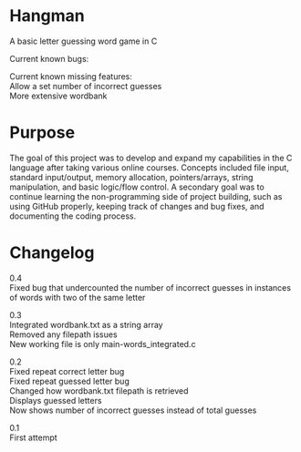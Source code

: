 # Hangman
A basic letter guessing word game in C

Current known bugs:  

Current known missing features:   
Allow a set number of incorrect guesses  
More extensive wordbank  

# Purpose
The goal of this project was to develop and expand my capabilities in the C language after taking various online courses. Concepts included file input, standard input/output, memory allocation, pointers/arrays, string manipulation, and basic logic/flow control. A secondary goal was to continue learning the non-programming side of project building, such as using GitHub properly, keeping track of changes and bug fixes, and documenting the coding process.

# Changelog
0.4  
Fixed bug that undercounted the number of incorrect guesses in instances of words with two of the same letter  

0.3  
Integrated wordbank.txt as a string array  
Removed any filepath issues  
New working file is only main-words_integrated.c

0.2  
Fixed repeat correct letter bug  
Fixed repeat guessed letter bug  
Changed how wordbank.txt filepath is retrieved  
Displays guessed letters  
Now shows number of incorrect guesses instead of total guesses  

0.1  
First attempt

